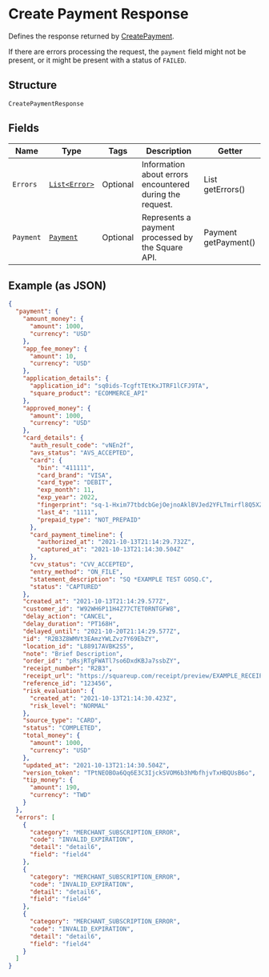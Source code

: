 
# Create Payment Response

Defines the response returned by [CreatePayment](../../doc/api/payments.md#create-payment).

If there are errors processing the request, the `payment` field might not be
present, or it might be present with a status of `FAILED`.

## Structure

`CreatePaymentResponse`

## Fields

| Name | Type | Tags | Description | Getter |
|  --- | --- | --- | --- | --- |
| `Errors` | [`List<Error>`](../../doc/models/error.md) | Optional | Information about errors encountered during the request. | List<Error> getErrors() |
| `Payment` | [`Payment`](../../doc/models/payment.md) | Optional | Represents a payment processed by the Square API. | Payment getPayment() |

## Example (as JSON)

```json
{
  "payment": {
    "amount_money": {
      "amount": 1000,
      "currency": "USD"
    },
    "app_fee_money": {
      "amount": 10,
      "currency": "USD"
    },
    "application_details": {
      "application_id": "sq0ids-TcgftTEtKxJTRF1lCFJ9TA",
      "square_product": "ECOMMERCE_API"
    },
    "approved_money": {
      "amount": 1000,
      "currency": "USD"
    },
    "card_details": {
      "auth_result_code": "vNEn2f",
      "avs_status": "AVS_ACCEPTED",
      "card": {
        "bin": "411111",
        "card_brand": "VISA",
        "card_type": "DEBIT",
        "exp_month": 11,
        "exp_year": 2022,
        "fingerprint": "sq-1-Hxim77tbdcbGejOejnoAklBVJed2YFLTmirfl8Q5XZzObTc8qY_U8RkwzoNL8dCEcQ",
        "last_4": "1111",
        "prepaid_type": "NOT_PREPAID"
      },
      "card_payment_timeline": {
        "authorized_at": "2021-10-13T21:14:29.732Z",
        "captured_at": "2021-10-13T21:14:30.504Z"
      },
      "cvv_status": "CVV_ACCEPTED",
      "entry_method": "ON_FILE",
      "statement_description": "SQ *EXAMPLE TEST GOSQ.C",
      "status": "CAPTURED"
    },
    "created_at": "2021-10-13T21:14:29.577Z",
    "customer_id": "W92WH6P11H4Z77CTET0RNTGFW8",
    "delay_action": "CANCEL",
    "delay_duration": "PT168H",
    "delayed_until": "2021-10-20T21:14:29.577Z",
    "id": "R2B3Z8WMVt3EAmzYWLZvz7Y69EbZY",
    "location_id": "L88917AVBK2S5",
    "note": "Brief Description",
    "order_id": "pRsjRTgFWATl7so6DxdKBJa7ssbZY",
    "receipt_number": "R2B3",
    "receipt_url": "https://squareup.com/receipt/preview/EXAMPLE_RECEIPT_ID",
    "reference_id": "123456",
    "risk_evaluation": {
      "created_at": "2021-10-13T21:14:30.423Z",
      "risk_level": "NORMAL"
    },
    "source_type": "CARD",
    "status": "COMPLETED",
    "total_money": {
      "amount": 1000,
      "currency": "USD"
    },
    "updated_at": "2021-10-13T21:14:30.504Z",
    "version_token": "TPtNEOBOa6Qq6E3C3IjckSVOM6b3hMbfhjvTxHBQUsB6o",
    "tip_money": {
      "amount": 190,
      "currency": "TWD"
    }
  },
  "errors": [
    {
      "category": "MERCHANT_SUBSCRIPTION_ERROR",
      "code": "INVALID_EXPIRATION",
      "detail": "detail6",
      "field": "field4"
    },
    {
      "category": "MERCHANT_SUBSCRIPTION_ERROR",
      "code": "INVALID_EXPIRATION",
      "detail": "detail6",
      "field": "field4"
    },
    {
      "category": "MERCHANT_SUBSCRIPTION_ERROR",
      "code": "INVALID_EXPIRATION",
      "detail": "detail6",
      "field": "field4"
    }
  ]
}
```

